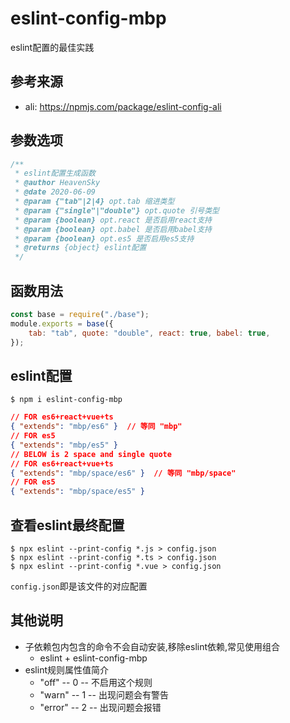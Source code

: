 # eslint-config-mbp
eslint配置的最佳实践

## 参考来源
* ali: https://npmjs.com/package/eslint-config-ali

## 参数选项
```js
/**
 * eslint配置生成函数
 * @author HeavenSky
 * @date 2020-06-09
 * @param {"tab"|2|4} opt.tab 缩进类型
 * @param {"single"|"double"} opt.quote 引号类型
 * @param {boolean} opt.react 是否启用react支持
 * @param {boolean} opt.babel 是否启用babel支持
 * @param {boolean} opt.es5 是否启用es5支持
 * @returns {object} eslint配置
 */
```

## 函数用法
```js
const base = require("./base");
module.exports = base({
	tab: "tab", quote: "double", react: true, babel: true,
});
```

## eslint配置
`$ npm i eslint-config-mbp`
```json
// FOR es6+react+vue+ts
{ "extends": "mbp/es6" }  // 等同 "mbp"
// FOR es5
{ "extends": "mbp/es5" }
// BELOW is 2 space and single quote
// FOR es6+react+vue+ts
{ "extends": "mbp/space/es6" }  // 等同 "mbp/space"
// FOR es5
{ "extends": "mbp/space/es5" }
```

## 查看eslint最终配置
```
$ npx eslint --print-config *.js > config.json
$ npx eslint --print-config *.ts > config.json
$ npx eslint --print-config *.vue > config.json
```
`config.json`即是该文件的对应配置

## 其他说明
- 子依赖包内包含的命令不会自动安装,移除eslint依赖,常见使用组合
	- eslint + eslint-config-mbp
- eslint规则属性值简介
	- "off" -- 0 -- 不启用这个规则
	- "warn" -- 1 -- 出现问题会有警告
	- "error" -- 2 -- 出现问题会报错
